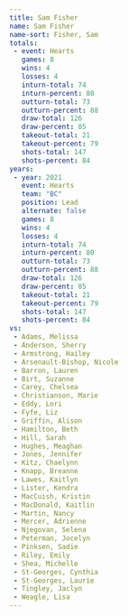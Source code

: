 ```yaml
---
title: Sam Fisher
name: Sam Fisher
name-sort: Fisher, Sam
totals:
 - event: Hearts
   games: 8
   wins: 4
   losses: 4
   inturn-total: 74
   inturn-percent: 80
   outturn-total: 73
   outturn-percent: 88
   draw-total: 126
   draw-percent: 85
   takeout-total: 21
   takeout-percent: 79
   shots-total: 147
   shots-percent: 84
years:
 - year: 2021
   event: Hearts
   team: "BC"
   position: Lead
   alternate: false
   games: 8
   wins: 4
   losses: 4
   inturn-total: 74
   inturn-percent: 80
   outturn-total: 73
   outturn-percent: 88
   draw-total: 126
   draw-percent: 85
   takeout-total: 21
   takeout-percent: 79
   shots-total: 147
   shots-percent: 84
vs:
 - Adams, Melissa
 - Anderson, Sherry
 - Armstrong, Hailey
 - Arsenault-Bishop, Nicole
 - Barron, Lauren
 - Birt, Suzanne
 - Carey, Chelsea
 - Christianson, Marie
 - Eddy, Lori
 - Fyfe, Liz
 - Griffin, Alison
 - Hamilton, Beth
 - Hill, Sarah
 - Hughes, Meaghan
 - Jones, Jennifer
 - Kitz, Chaelynn
 - Knapp, Breanne
 - Lawes, Kaitlyn
 - Lister, Kendra
 - MacCuish, Kristin
 - MacDonald, Kaitlin
 - Martin, Nancy
 - Mercer, Adrienne
 - Njegovan, Selena
 - Peterman, Jocelyn
 - Pinksen, Sadie
 - Riley, Emily
 - Shea, Michelle
 - St-Georges, Cynthia
 - St-Georges, Laurie
 - Tingley, Jaclyn
 - Weagle, Lisa
---
```

